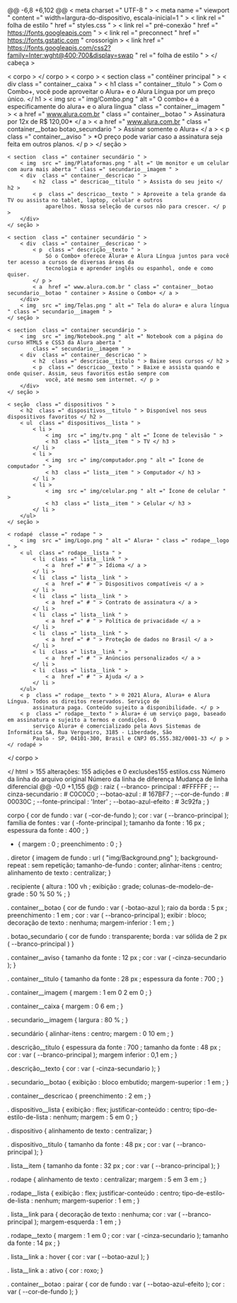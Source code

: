 @@ -6,8 +6,102 @@
    < meta  charset =" UTF-8 " >
    < meta  name =" viewport " content =" width=largura-do-dispositivo, escala-inicial=1 " >
    < link  rel =" folha de estilo " href =" styles.css " >
    < link  rel =" pré-conexão " href =" https://fonts.googleapis.com " >
    < link  rel =" preconnect " href =" https://fonts.gstatic.com " crossorigin >
    < link  href =" https://fonts.googleapis.com/css2?family=Inter:wght@400;700&display=swap " rel =" folha de estilo " >
</ cabeça >

< corpo > </ corpo >
< corpo >
    < section  class =" contêiner principal " >
        < div  class =" container__caixa " >
            < h1  class =" container__titulo " > Com o Combo+, você pode aproveitar o Alura+ e o Alura Língua por um preço
                único. </ h1 >
            < img  src =" img/Combo.png " alt =" O combo+ é a especificamente do alura+ e o alura língua " class =" container__imagem " >
            < a  href =" www.alura.com.br " class =" container__botao " > Assinatura por 12x de R$ 120,00* </ a >
            < a  href =" www.alura.com.br " class =" container__botao botao_secundario " > Assinar somente o Alura+ </ a >
            < p  class =" container__aviso " > *O preço pode variar caso a assinatura seja feita em outros planos. </ p >
        </div>​​
    </ seção >

    < section  class =" container secundário " >
        < img  src =" img/Plataformas.png " alt =" Um monitor e um celular com aura mais aberta " class =" secundario__imagem " >
        < div  class =" container__descricao " >
            < h2  class =" descricao__titulo " > Assista do seu jeito </ h2 >
            < p  class =" descricao__texto " > Aproveite a tela grande da TV ou assista no tablet, laptop, celular e outros
                aparelhos. Nossa seleção de cursos não para crescer. </ p >
        </div>​​
    </ seção >

    < section  class =" container secundário " >
        < div  class =" container__descricao " >
            < p  class =" descrição__texto " >
                Só o Combo+ oferece Alura+ e Alura Língua juntos para você ter acesso a cursos de diversas áreas da
                tecnologia e aprender inglês ou espanhol, onde e como quiser.
            </ p >
            < a  href =" www.alura.com.br " class =" container__botao secundario__botao " container > Assine o Combo+ </ a >
        </div>​​
        < img  src =" img/Telas.png " alt =" Tela do alura+ e alura língua " class =" secundario__imagem " >
    </ seção >

    < section  class =" container secundário " >
        < img  src =" img/Notebook.png " alt =" Notebook com a página do curso HTML5 e CSS3 da Alura aberta "
            class =" secundario__imagem " >
        < div  class =" container__descricao " >
            < h2  class =" descricao__titulo " > Baixe seus cursos </ h2 >
            < p  class =" descricao__texto " > Baixe e assista quando e onde quiser. Assim, seus favoritos estão sempre com
                você, até mesmo sem internet. </ p >
        </div>​​
    </ seção >

    < seção  class =" dispositivos " >
        < h2  class =" dispositivos__titulo " > Disponível nos seus dispositivos favoritos </ h2 >
        < ul  class =" dispositivos__lista " >
            < li >
                < img  src =" img/tv.png " alt =" Ícone de televisão " >
                < h3  class =" lista__item " > TV </ h3 >
            </ li >
            < li >
                < img  src =" img/computador.png " alt =" Ícone de computador " >
                < h3  class =" lista__item " > Computador </ h3 >
            </ li >
            < li >
                < img  src =" img/celular.png " alt =" Ícone de celular " >
                < h3  class =" lista__item " > Celular </ h3 >
            </ li >
        </ul>​​
    </ seção >

    < rodapé  classe =" rodape " >
        < img  src =" img/Logo.png " alt =" Alura+ " class =" rodape__logo " >
        < ul  class =" rodape__lista " >
            < li  class =" lista__link " >
                < a  href =" # " > Idioma </ a >
            </ li >
            < li  class =" lista__link " >
                < a  href =" # " > Dispositivos compatíveis </ a >
            </ li >
            < li  class =" lista__link " >
                < a  href =" # " > Contrato de assinatura </ a >
            </ li >
            < li  class =" lista__link " >
                < a  href =" # " > Política de privacidade </ a >
            </ li >
            < li  class =" lista__link " >
                < a  href =" # " > Proteção de dados no Brasil </ a >
            </ li >
            < li  class =" lista__link " >
                < a  href =" # " > Anúncios personalizados </ a >
            </ li >
            < li  class =" lista__link " >
                < a  href =" # " > Ajuda </ a >
            </ li >
        </ul>​​
        < p  class =" rodape__texto " > ® 2021 Alura, Alura+ e Alura Língua. Todos os direitos reservados. Serviço de
            assinatura paga. Conteúdo sujeito a disponibilidade. </ p >
        < p  class =" rodape__texto " > Alura+ é um serviço pago, baseado em assinatura e sujeito a termos e condições. Ó
            serviço Alura+ é comercializado pela Aovs Sistemas de Informática SA, Rua Vergueiro, 3185 - Liberdade, São
            Paulo - SP, 04101-300, Brasil e CNPJ 05.555.382/0001-33 </ p >
    </ rodapé >
</ corpo >

</ html >
  155 alterações: 155 adições e 0 exclusões155 
estilos.css
Número da linha do arquivo original	Número da linha de diferença	Mudança de linha diferencial
@@ -0,0 +1,155 @@
: raiz {
    --branco- principal :  #FFFFFF ;
    --cinza-secundario :  # C0C0C0 ;
    --botao-azul :  # 167BF7 ;
    --cor-de-fundo :  # 00030C ;
    --fonte-principal :  'Inter' ;
    --botao-azul-efeito :  # 3c92fa ;
}

corpo {
    cor de fundo :  var ( -cor-de-fundo );
    cor :  var ( --branco-principal );
    família de fontes :  var ( -fonte-principal );
    tamanho da fonte :  16 px ;
    espessura da fonte :  400 ;
}

* {
    margem :  0 ;
    preenchimento :  0 ;
}

. diretor {
    imagem de fundo :  url ( "img/Background.png" );
    background-repeat : sem repetição;
    tamanho-de-fundo : conter;
    alinhar-itens : centro;
    alinhamento de texto : centralizar;
}

. recipiente {
    altura :  100 vh ;
    exibição : grade;
    colunas-de-modelo-de-grade :  50 %  50 % ;
}

. container__botao {
    cor de fundo :  var ( -botao-azul );
    raio da borda :  5 px ;
    preenchimento :  1 em ;
    cor :  var ( --branco-principal );
    exibir : bloco;
    decoração de texto : nenhuma;
    margem-inferior :  1 em ;
}

. botao_secundario {
    cor de fundo : transparente;
    borda :  var sólida de 2 px ( --branco-principal )
}

. container__aviso {
    tamanho da fonte :  12 px ;
    cor :  var ( -cinza-secundario );
}

. container__titulo {
    tamanho da fonte :  28 px ;
    espessura da fonte :  700 ;
}

. container__imagem {
    margem :  1 em  0  2 em  0 ;
}

. container__caixa {
    margem :  0  6 em ;
}

. secundario__imagem {
    largura :  80 % ;
}

. secundário {
    alinhar-itens : centro;
    margem :  0  10 em ;
}

. descrição__titulo {
    espessura da fonte :  700 ;
    tamanho da fonte :  48 px ;
    cor :  var ( --branco-principal );
    margem inferior :  0,1 em ;
}

. descrição__texto {
    cor :  var ( -cinza-secundario );
}

. secundario__botao {
    exibição : bloco embutido;
    margem-superior :  1 em ;
}

. container__descricao {
    preenchimento :  2 em ;
}

. dispositivo__lista {
    exibição : flex;
    justificar-conteúdo : centro;
    tipo-de-estilo-de-lista : nenhum;
    margem :  5 em  0 ;
}

. dispositivo {
    alinhamento de texto : centralizar;
}

. dispositivo__titulo {
    tamanho da fonte :  48 px ;
    cor :  var ( --branco-principal );
}

. lista__item {
    tamanho da fonte :  32 px ;
    cor :  var ( --branco-principal );
}

. rodape {
    alinhamento de texto : centralizar;
    margem :  5 em  3 em ;
}

. rodape__lista {
    exibição : flex;
    justificar-conteúdo : centro;
    tipo-de-estilo-de-lista : nenhum;
    margem-superior :  1 em ;
}

. lista__link  para {
    decoração de texto : nenhuma;
    cor :  var ( --branco-principal );
    margem-esquerda :  1 em ;
}

. rodape__texto {
    margem :  1 em  0 ;
    cor :  var ( -cinza-secundario );
    tamanho da fonte :  14 px ;
}

. lista__link  a : hover {
    cor :  var ( --botao-azul );
}

. lista__link  a : ativo {
    cor : roxo;
}

. container__botao : pairar {
    cor de fundo :  var ( --botao-azul-efeito );
    cor :  var ( --cor-de-fundo );
}
